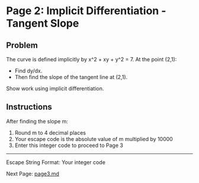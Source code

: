 # Page 2: Implicit Differentiation - Tangent Slope

## Problem

The curve is defined implicitly by x^2 + xy + y^2 = 7. At the point (2,1):

- Find dy/dx.
- Then find the slope of the tangent line at (2,1).

Show work using implicit differentiation.

## Instructions

After finding the slope m:

1. Round m to 4 decimal places
2. Your escape code is the absolute value of m multiplied by 10000
3. Enter this integer code to proceed to Page 3

---

Escape String Format: Your integer code

Next Page: [page3.md](page3.md)
